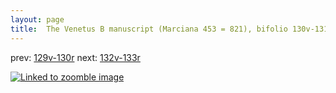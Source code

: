 ```yaml
---
layout: page
title:  The Venetus B manuscript (Marciana 453 = 821), bifolio 130v-131r
---
```


prev: [129v-130r](../129v-130r/) next: [132v-133r](../132v-133r/)



[![Linked to zoomble image](http://www.homermultitext.org/iipsrv?IIIF=/project/homer/pyramidal/deepzoom/hmt/vbbifolio/v1/vb_130v_131r.tif/full/2000,/0/default.jpg)](http://www.homermultitext.org/ict2/?urn=urn:cite2:hmt:vbbifolio.v1:vb_130v_131r)

